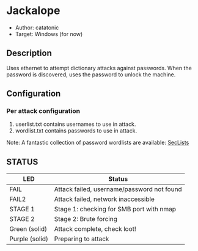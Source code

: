 # Jackalope
* Author: catatonic
* Target: Windows (for now)

## Description

Uses ethernet to attempt dictionary attacks against passwords. When the password is discovered, uses the password to unlock the machine.

## Configuration

### Per attack configuration
1. userlist.txt contains usernames to use in attack.
2. wordlist.txt contains passwords to use in attack.

Note: A fantastic collection of password wordlists are available: [SecLists](https://github.com/danielmiessler/SecLists)

## STATUS

| LED                     | Status                                       |
| ----------------------- | -------------------------------------------- |
| FAIL                    | Attack failed, username/password not found   |
| FAIL2                   | Attack failed, network inaccessible          |
| STAGE 1                 | Stage 1: checking for SMB port with nmap     |
| STAGE 2                 | Stage 2: Brute forcing                       |
| Green (solid)           | Attack complete, check loot!                 |
| Purple (solid)          | Preparing to attack                          |

